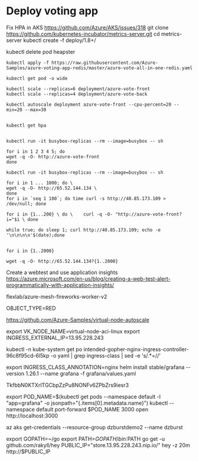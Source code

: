 # Deploy voting app


Fix HPA in AKS
https://github.com/Azure/AKS/issues/318
git clone https://github.com/kubernetes-incubator/metrics-server.git
cd metrics-server
kubectl create -f deploy/1.8+/

kubectl delete pod heapster

```
kubectl apply -f https://raw.githubusercontent.com/Azure-Samples/azure-voting-app-redis/master/azure-vote-all-in-one-redis.yaml

kubectl get pod -o wide

kubectl scale --replicas=6 deployment/azure-vote-front
kubectl scale --replicas=4 deployment/azure-vote-back

kubectl autoscale deployment azure-vote-front --cpu-percent=20 --min=20 --max=30


kubectl get hpa


kubectl run -it busybox-replicas --rm --image=busybox -- sh

for i in 1 2 3 4 5; do
wget -q -O- http://azure-vote-front
done

kubectl run -it busybox-replicas --rm --image=busybox -- sh

for i in 1 ... 1000; do \ 
wget -q -O- http://65.52.144.134 \
done
for i in `seq 1 100`; do time curl -s http://40.85.173.109 > /dev/null; done

for i in {1...200} \ do \    curl -q -O- "http://azure-vote-front?i="$i \ done

while true; do sleep 1; curl http://40.85.173.109; echo -e '\n\n\n\n'$(date);done


for i in {1..2000}

wget -q -O- http://65.52.144.134?{1..2000}

```

Create a webtest and use application insights
https://azure.microsoft.com/en-us/blog/creating-a-web-test-alert-programmatically-with-application-insights/


flexlab/azure-mesh-fireworks-worker-v2

OBJECT_TYPE=RED

https://github.com/Azure-Samples/virtual-node-autoscale


export VK_NODE_NAME=virtual-node-aci-linux
export INGRESS_EXTERNAL_IP=13.95.228.243

kubectl -n kube-system get po intended-gopher-nginx-ingress-controller-96c8f95cd-6l5kp -o yaml | grep ingress-class | sed -e 's/.*=//'

export INGRESS_CLASS_ANNOTATION=nginx
helm install stable/grafana --version 1.26.1 --name grafana -f grafana/values.yaml

TkfbbN0KTXrlTGCbpZzPu8NONFv6ZPbZrs9iesr3

export POD_NAME=$(kubectl get pods --namespace default -l "app=grafana" -o jsonpath="{.items[0].metadata.name}")
kubectl --namespace default port-forward $POD_NAME 3000
open http://localhost:3000

az aks get-credentials --resource-group dzburstdemo2 --name dzburst

export GOPATH=~/go
export PATH=$GOPATH/bin:$PATH
go get -u github.com/rakyll/hey
PUBLIC_IP="store.13.95.228.243.nip.io/"
hey -z 20m http://$PUBLIC_IP